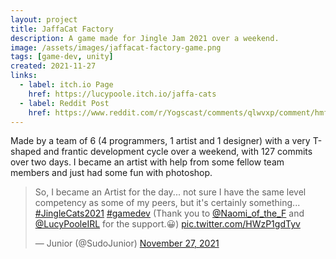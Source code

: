 ```yaml
---
layout: project
title: JaffaCat Factory
description: A game made for Jingle Jam 2021 over a weekend.
image: /assets/images/jaffacat-factory-game.png
tags: [game-dev, unity]
created: 2021-11-27
links:
  - label: itch.io Page
    href: https://lucypoole.itch.io/jaffa-cats
  - label: Reddit Post
    href: https://www.reddit.com/r/Yogscast/comments/qlwvxp/comment/hmf5v3v/?utm_source=share&utm_medium=web2x&context=3
---
```


Made by a team of 6 (4 programmers, 1 artist and 1 designer) with a very T-shaped and frantic development cycle over a weekend, with 127 commits over two days. I became an artist with help from some fellow team members and just had some fun with photoshop.

<div class="center"><blockquote class="twitter-tweet"><p lang="en" dir="ltr">So, I became an Artist for the day... not sure I have the same level competency as some of my peers, but it&#39;s certainly something... <a href="https://twitter.com/hashtag/JingleCats2021?src=hash&amp;ref_src=twsrc%5Etfw">#JingleCats2021</a> <a href="https://twitter.com/hashtag/gamedev?src=hash&amp;ref_src=twsrc%5Etfw">#gamedev</a> (Thank you to <a href="https://twitter.com/Naomi_of_the_F?ref_src=twsrc%5Etfw">@Naomi_of_the_F</a> and <a href="https://twitter.com/LucyPooleIRL?ref_src=twsrc%5Etfw">@LucyPooleIRL</a> for the support.😀) <a href="https://t.co/HWzP1gdTyv">pic.twitter.com/HWzP1gdTyv</a></p>&mdash; Junior (@SudoJunior) <a href="https://twitter.com/SudoJunior/status/1464663642041954317?ref_src=twsrc%5Etfw">November 27, 2021</a></blockquote></div>